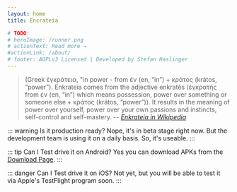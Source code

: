 ```yaml
---
layout: home
title: Encrateia

# TODO:
# heroImage: /runner.png
# actionText: Read more →
#actionLink: /about/
# footer: AGPLv3 Licensed | Developed by Stefan Haslinger
---
```


> (Greek ἐγκράτεια, "in power - from ἐν (en, “in”) + κράτος (krátos, “power”).
> Enkrateia comes from the adjective enkratês (ἐγκρατής from ἐν (en, “in”) which
> means possession, power over something or someone else + κράτος (krátos,
> “power”)). It results in the meaning of power over yourself, power over your
> own passions and instincts, self-control and self-mastery.
> -- <cite>[Enkrateia in Wikipedia](https://en.wikipedia.org/wiki/Enkrateia)</cite>

::: warning Is it production ready?
Nope, it's in beta stage right now. But the development team is using it on a
daily basis. So, it's useable.
:::

::: tip Can I Test drive it on Android?
Yes you can download APKs from the [Download Page](/download/).
:::

::: danger Can I Test drive it on iOS?
Not yet, but you will be able to test it via Apple's TestFlight program soon.
:::
